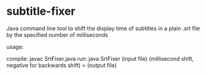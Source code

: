 subtitle-fixer
==============

Java command line tool to shift the display time of subtitles in a plain .srt file by the specified number of milliseconds

usage:

compile: javac SrtFixer.java
    run: java SrtFixer (input file) (millisecond shift, negative for backwards shift) > (output file)
